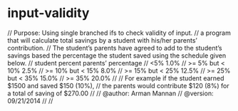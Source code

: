  # input-validity
//  Purpose: Using single branched ifs to check validity of input.
//  a program that will calculate total savings by a student with his/her parents’ contribution.
//  The student’s parents have agreed to add to the student’s savings based the percentage the student saved using the schedule given below.
//          student percent       parents’ percentage
//              <5%                     1.0%
//      >=  5%  but < 10%               2.5%
//      >= 10%  but < 15%               8.0%
//      >= 15%  but < 25%            	12.5%
//      >= 25%  but < 35%            	15.0%
//           >= 35%                     20.0%
//
//  For example if the student earned $1500 and saved $150 (10%),
//  the parents would contribute $120 (8%) for a total of saving of $270.00
//
//  @author: Arman Mannan
//  @version: 09/21/2014
//
//
